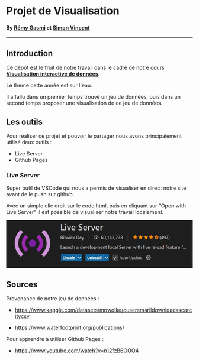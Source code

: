# Projet de Visualisation 

#### By [Rémy Gasmi](https://github.com/Mastocodeur) et [Simon Vincent](https://github.com/Emdotjy)
___

## Introduction

Ce dépôt est le fruit de notre travail dans le cadre de notre cours [**Visualisation interactive de données**](https://gitlab.ec-lyon.fr/rvuillem/visu).

Le thème cette année est sur l'eau. 

Il a fallu dans un premier temps trouvé un jeu de données, puis dans un second temps proposer une visualisation de ce jeu de données. 


## Les outils

Pour réaliser ce projet et pouvoir le partager nous avons principalement utilisé deux outils : 

- Live Server
- Github Pages

### Live Server

Super outil de VSCode qui nous a permis de visualiser en direct notre site avant de le push sur github.

Avec un simple clic droit sur le code html, puis en cliquant sur "Open with Live Server" il est possible de visualiser notre travail localement.

![LiveServer](images/live_server.jpg)



## Sources 

Provenance de notre jeu de données : 
- https://www.kaggle.com/datasets/mpwolke/cusersmarildownloadsscarcitycsv

- https://www.waterfootprint.org/publications/



Pour apprendre à utiliser Github Pages : 
- https://www.youtube.com/watch?v=n12fzB6OOO4






